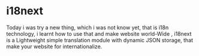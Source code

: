 # i18next
Today i was try a new thing, which i was not know yet, that is i18n technology, i learnt how to use that and make website world-Wide , i18next is a Lightweight simple translation module with dynamic JSON storage, that make your website for internationalize.
